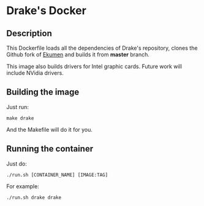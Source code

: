 # Drake's Docker

## Description

This Dockerfile loads all the dependencies of Drake's repository, clones the Github fork of [Ekumen](https://github.com/ekumenlabs) and builds it from **master** branch.

This image also builds drivers for Intel graphic cards. Future work will include NVidia drivers.

## Building the image

Just run:

```
make drake
```

And the Makefile will do it for you.

## Running the container

Just do:

```
./run.sh [CONTAINER_NAME] [IMAGE:TAG]
```

For example:

```
./run.sh drake drake
```
